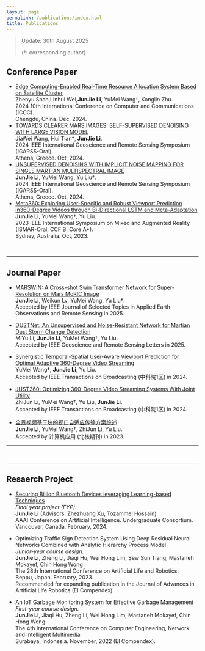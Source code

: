 ```yaml
---
layout: page
permalink: /publications/index.html
title: Publications
---
```


> Update: 30th August 2025
>
> (†: corresponding author)

## Conference Paper

- [Edge Computing-Enabled Real-Time Resource Allocation System Based on Satellite Cluster](https://ieeexplore.ieee.org/abstract/document/10942180)<br>Zhenyu Shan,Linhui Wei,**JunJie Li**, YuMei Wang†, Konglin Zhu.<br>2024 10th International Conference on Computer and Communications (ICCC).<br>Chengdu, China. Dec, 2024.
- [TOWARDS CLEARER MARS IMAGES: SELF-SUPERVISED DENOISING WITH LARGE VISION MODEL](https://ieeexplore.ieee.org/abstract/document/10640921)<br>JiaWei Wang, Hui Tian†, **JunJie Li**.<br>2024 IEEE International Geoscience and Remote Sensing Symposium (IGARSS-Oral).<br>Athens, Greece. Oct, 2024.
- [UNSUPERVISED DENOISING WITH IMPLICIT NOISE MAPPING FOR SINGLE MARTIAN MULTISPECTRAL IMAGE](https://ieeexplore.ieee.org/abstract/document/10641948)<br>**JunJie Li**, YuMei Wang, Yu Liu†.<br>2024 IEEE International Geoscience and Remote Sensing Symposium (IGARSS-Oral).<br>Athens, Greece. Oct, 2024.
- [Meta360: Exploring User-Specific and Robust Viewport Prediction in360-Degree Videos through Bi-Directional LSTM and Meta-Adaptation](https://ieeexplore.ieee.org/abstract/document/10316514)<br>**JunJie Li**, YuMei Wang†, Yu Liu.<br>2023 IEEE International Symposium on Mixed and Augmented Reality (ISMAR-Oral, CCF B, Core A*).<br>Sydney, Australia. Oct, 2023.

<br>

---

## Journal Paper
- [MARSWIN: A Cross-shot Swin Transformer Network for Super-Resolution on Mars MoRIC Image](https://ieeexplore.ieee.org/abstract/document/11083740)<br>**JunJie Li**, Weikun Lv, YuMei Wang, Yu Liu†.<br>Accepted by IEEE Journal of Selected Topics in Applied Earth Observations and Remote Sensing in 2025.

- [DUSTNet: An Unsupervised and Noise-Resistant Network for Martian Dust Storm Change Detection](https://ieeexplore.ieee.org/document/10966914)<br>MiYu Li, **JunJie Li**, YuMei Wang†, Yu Liu.<br>Accepted by IEEE Geoscience and Remote Sensing Letters in 2025.

- [Synergistic Temporal-Spatial User-Aware Viewport Prediction for Optimal Adaptive 360-Degree Video Streaming](https://ieeexplore.ieee.org/abstract/document/10477574)<br>YuMei Wang†, **JunJie Li**, Yu Liu.<br>Accepted by IEEE Transactions on Broadcasting (中科院1区) in 2024.

- [JUST360: Optimizing 360-Degree Video Streaming Systems With Joint Utility](https://ieeexplore.ieee.org/abstract/document/10477542)<br>ZhiJun Li, YuMei Wang†, Yu Liu, **JunJie Li**.<br>Accepted by IEEE Transactions on Broadcasting (中科院1区) in 2024.

- [全景视频基于块的视口自适应传输方案综述](https://kns.cnki.net/kcms2/article/abstract?v=4mdsUcMtJE2mljq-cs8RNliDUYAS12Q5MpbO8ExTVIBgBxS6Rmi1S6cL7AnW2h6mi6yFnevDwKA3v76laUpe2KobTt9sJqwuuUECKluWgU0NZxi-FJao6vuetvf3SWudYXm3CWQi-lxIf1bqAXJQ4gslj0of4hizN4Ap1PNdaF1CKIxz4zKatGP3d7GVO1QH&uniplatform=NZKPT&language=CHS)<br>**JunJie Li**, YuMei Wang†, ZhiJun Li, Yu Liu.<br>Accepted by 计算机应用 (北核期刊) in 2023.

---

<br>

---

## Resaerch Project

- [Securing Billion Bluetooth Devices leveraging Learning-based Techniques](https://ojs.aaai.org/index.php/AAAI/article/view/30544)<br>*Final year project (FYP).*<br>**JunJie Li** (Advisors: Zhezhuang Xu, Tozammel Hossain)<br>AAAI Conference on Artificial Intelligence. Undergraduate Consortium.<br>Vancouver, Canada. February, 2024.

- Optimizing Traffic Sign Detection System Using Deep Residual Neural Networks Combined with Analytic Hierarchy Process Model<br>*Junior-year course design.*<br>**JunJie Li**, Zheng Li, Jiaqi Hu, Wei Hong Lim, Sew Sun Tiang, Mastaneh Mokayef, Chin Hong Wong<br>The 28th International Conference on Artificial Life and Robotics.<br>Beppu, Japan. February, 2023.<br>Recommended for expanding publication in the Journal of Advances in Artificial Life Robotics (EI Compendex).

- An IoT Garbage Monitoring System for Effective Garbage Management<br>*First-year course design.*<br>**JunJie Li**, Jiaqi Hu, Zheng Li, Wei Hong Lim, Mastaneh Mokayef, Chin Hong Wong<br>The 4th International Conference on Computer Engineering, Network and Intelligent Multimedia<br>Surabaya, Indonesia. November, 2022 (EI Compendex).<br>

  <br>
